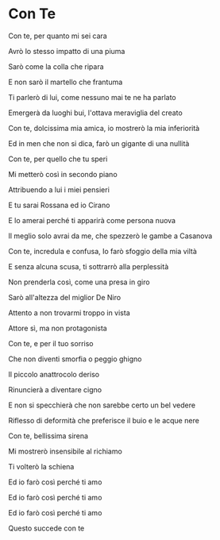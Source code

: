 # Con Te

Con te, per quanto mi sei cara

Avrò lo stesso impatto di una piuma

Sarò come la colla che ripara

E non sarò il martello che frantuma



Ti parlerò di lui, come nessuno mai te ne ha parlato

Emergerà da luoghi bui, l'ottava meraviglia del creato

Con te, dolcissima mia amica, io mostrerò la mia inferiorità

Ed in men che non si dica, farò un gigante di una nullità



Con te, per quello che tu speri

Mi metterò così in secondo piano

Attribuendo a lui i miei pensieri

E tu sarai Rossana ed io Cirano



E lo amerai perché ti apparirà come persona nuova

Il meglio solo avrai da me, che spezzerò le gambe a Casanova

Con te, incredula e confusa, Io farò sfoggio della mia viltà

E senza alcuna scusa, ti sottrarrò alla perplessità



Non prenderla così, come una presa in giro

Sarò all'altezza del miglior De Niro

Attento a non trovarmi troppo in vista

Attore sì, ma non protagonista



Con te, e per il tuo sorriso

Che non diventi smorfia o peggio ghigno

Il piccolo anattrocolo deriso

Rinuncierà a diventare cigno



E non si specchierà che non sarebbe certo un bel vedere

Riflesso di deformità che preferisce il buio e le acque nere



Con te, bellissima sirena

Mi mostrerò insensibile al richiamo

Ti volterò la schiena

Ed io farò così perché ti amo



Ed io farò così perché ti amo

Ed io farò così perché ti amo



Questo succede con te

